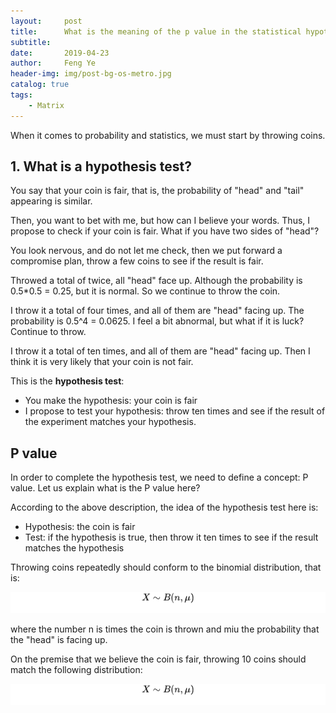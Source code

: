 ```yaml
---
layout:     post
title:      What is the meaning of the p value in the statistical hypothesis test?
subtitle:   
date:       2019-04-23
author:     Feng Ye
header-img: img/post-bg-os-metro.jpg
catalog: true
tags:
    - Matrix
---
```


When it comes to probability and statistics, we must start by throwing coins. 

## 1. What is a hypothesis test?

You say that your coin is fair, that is, the probability of "head" and "tail" appearing is similar.

Then, you want to bet with me, but how can I believe your words. Thus, I propose to check if your coin is fair. What if you have two sides of "head"? 

You look nervous, and do not let me check, then we put forward a compromise plan, throw a few coins to see if the result is fair.

Throwed a total of twice, all "head" face up. Although the probability is 0.5*0.5 = 0.25, but it is normal. So we continue to throw the coin.

I throw it a total of four times, and all of them are "head" facing up. The probability is 0.5^4 = 0.0625. I feel a bit abnormal, but what if it is luck? 
Continue to throw.

I throw it a total of ten times, and all of them are "head" facing up. Then I think it is very likely that your coin is not fair.

This is the **hypothesis test**:
- You make the hypothesis: your coin is fair
- I propose to test your hypothesis: throw ten times and see if the result of the experiment matches your hypothesis.

## P value
In order to complete the hypothesis test, we need to define a concept: P value. 
Let us explain what is the P value here?

According to the above description, the idea of ​​the hypothesis test here is:
- Hypothesis: the coin is fair
- Test: if the hypothesis is true, then throw it ten times to see if the result matches the hypothesis

Throwing coins repeatedly should conform to the binomial distribution, that is:

![](/img/in-post/Pvalue/bn.png)

where the number n is times the coin is thrown and miu the probability that the "head" is facing up.

On the premise that we believe the coin is fair, throwing 10 coins should match the following distribution:

![](/img/in-post/Pvalue/bn.svg)




